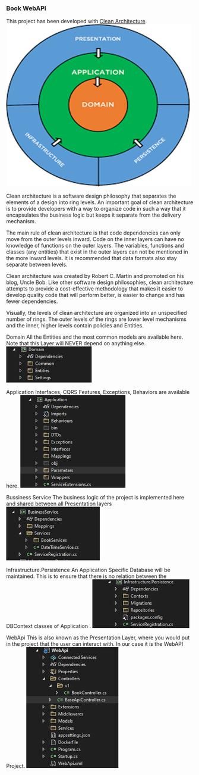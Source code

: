 ### Book WebAPI 
This project has been developed with [Clean Architecture](https://img.shields.io/github/stars/iammukeshm/CleanArchitecture.WebApi "CleanArchitecture").
![](https://github.com/saj86/SampleWebApi/blob/main/Image/Architecture.png?raw=true)

Clean architecture is a software design philosophy that separates the elements of a design into ring levels. An important goal of clean architecture is to provide developers with a way to organize code in such a way that it encapsulates the business logic but keeps it separate from the delivery mechanism. 

The main rule of clean architecture is that code dependencies can only move from the outer levels inward. Code on the inner layers can have no knowledge of functions on the outer layers. The variables, functions and classes (any entities) that exist in the outer layers can not be mentioned in the more inward levels. It is recommended that data formats also stay separate between levels.

Clean architecture was created by Robert C. Martin and promoted on his blog, Uncle Bob. Like other software design philosophies, clean architecture attempts to provide a cost-effective methodology that makes it easier to develop quality code that will perform better, is easier to change and has fewer dependencies.

Visually, the levels of clean architecture are organized into an unspecified number of rings. The outer levels of the rings are lower level mechanisms and the inner, higher levels contain policies and Entities.




Domain
All the Entities and the most common models are available here. Note that this Layer will NEVER depend on anything else.
![Domain](https://github.com/saj86/SampleWebApi/blob/main/Image/Domain.png?raw=true)

Application
Interfaces, CQRS Features, Exceptions, Behaviors are available here.
![Application](https://github.com/saj86/SampleWebApi/blob/main/Image/Application.png?raw=true)

Bussiness Service
The business logic of the project is implemented here and shared between all Presentation layers 
![Bussiness Service](https://github.com/saj86/SampleWebApi/blob/main/Image/BussinessService.png?raw=true)

Infrastructure.Persistence
An Application Specific Database will be maintained. This is to ensure that there is no relation between the DBContext classes of Application .
![Persistence](https://github.com/saj86/SampleWebApi/blob/main/Image/Persistence.png?raw=true)

WebApi
This is also known as the Presentation Layer, where you would put in the project that the user can interact with. In our case it is the WebAPI Project.
![WebApi](https://github.com/saj86/SampleWebApi/blob/main/Image/WebApi.png?raw=true)

